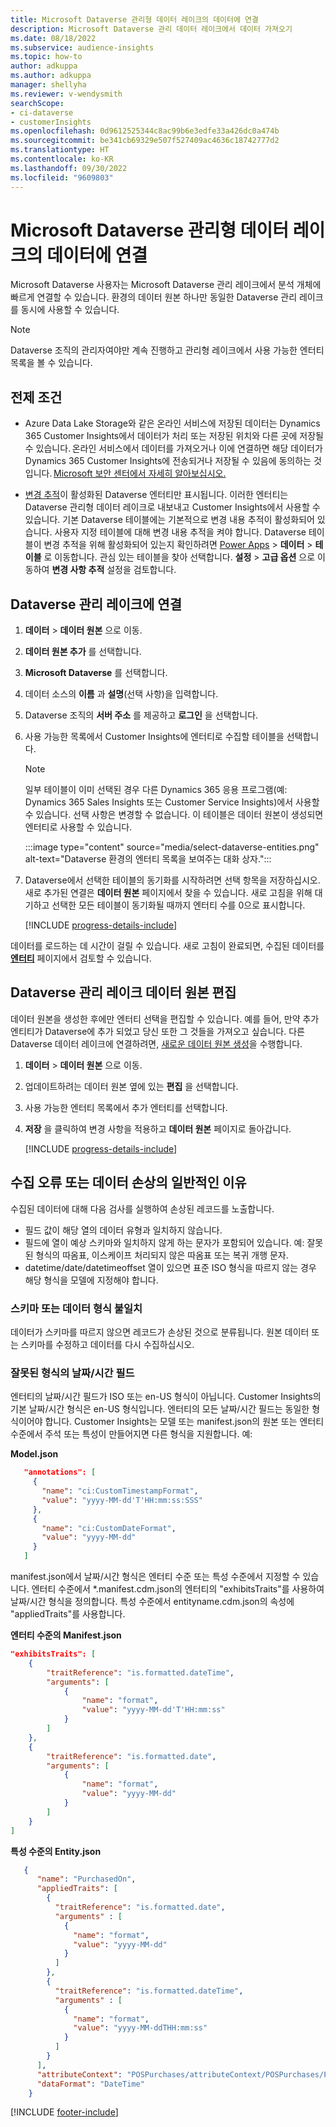 ```yaml
---
title: Microsoft Dataverse 관리형 데이터 레이크의 데이터에 연결
description: Microsoft Dataverse 관리 데이터 레이크에서 데이터 가져오기
ms.date: 08/18/2022
ms.subservice: audience-insights
ms.topic: how-to
author: adkuppa
ms.author: adkuppa
manager: shellyha
ms.reviewer: v-wendysmith
searchScope:
- ci-dataverse
- customerInsights
ms.openlocfilehash: 0d9612525344c8ac99b6e3edfe33a426dc0a474b
ms.sourcegitcommit: be341cb69329e507f527409ac4636c18742777d2
ms.translationtype: HT
ms.contentlocale: ko-KR
ms.lasthandoff: 09/30/2022
ms.locfileid: "9609803"
---
```

# <a name="connect-to-data-in-a-microsoft-dataverse-managed-data-lake"></a>Microsoft Dataverse 관리형 데이터 레이크의 데이터에 연결

Microsoft Dataverse 사용자는 Microsoft Dataverse 관리 레이크에서 분석 개체에 빠르게 연결할 수 있습니다. 환경의 데이터 원본 하나만 동일한 Dataverse 관리 레이크를 동시에 사용할 수 있습니다.

> [!NOTE]
> Dataverse 조직의 관리자여야만 계속 진행하고 관리형 레이크에서 사용 가능한 엔터티 목록을 볼 수 있습니다.

## <a name="prerequisites"></a>전제 조건

- Azure Data Lake Storage와 같은 온라인 서비스에 저장된 데이터는 Dynamics 365 Customer Insights에서 데이터가 처리 또는 저장된 위치와 다른 곳에 저장될 수 있습니다. 온라인 서비스에서 데이터를 가져오거나 이에 연결하면 해당 데이터가 Dynamics 365 Customer Insights에 전송되거나 저장될 수 있음에 동의하는 것입니다. [Microsoft 보안 센터에서 자세히 알아보십시오.](https://www.microsoft.com/trust-center)

- [변경 추적](/power-platform/admin/enable-change-tracking-control-data-synchronization)이 활성화된 Dataverse 엔터티만 표시됩니다. 이러한 엔터티는 Dataverse 관리형 데이터 레이크로 내보내고 Customer Insights에서 사용할 수 있습니다. 기본 Dataverse 테이블에는 기본적으로 변경 내용 추적이 활성화되어 있습니다. 사용자 지정 테이블에 대해 변경 내용 추적을 켜야 합니다. Dataverse 테이블이 변경 추적을 위해 활성화되어 있는지 확인하려면 [Power Apps](https://make.powerapps.com) > **데이터** > **테이블** 로 이동합니다. 관심 있는 테이블을 찾아 선택합니다. **설정** > **고급 옵션** 으로 이동하여 **변경 사항 추적** 설정을 검토합니다.

## <a name="connect-to-a-dataverse-managed-lake"></a>Dataverse 관리 레이크에 연결

1. **데이터** > **데이터 원본** 으로 이동.

1. **데이터 원본 추가** 를 선택합니다.

1. **Microsoft Dataverse** 를 선택합니다.

1. 데이터 소스의 **이름** 과 **설명**(선택 사항)을 입력합니다.

1. Dataverse 조직의 **서버 주소** 를 제공하고 **로그인** 을 선택합니다.

1. 사용 가능한 목록에서 Customer Insights에 엔터티로 수집할 테이블을 선택합니다.

   > [!NOTE]
   > 일부 테이블이 이미 선택된 경우 다른 Dynamics 365 응용 프로그램(예: Dynamics 365 Sales Insights 또는 Customer Service Insights)에서 사용할 수 있습니다. 선택 사항은 변경할 수 없습니다. 이 테이블은 데이터 원본이 생성되면 엔터티로 사용할 수 있습니다.

    :::image type="content" source="media/select-dataverse-entities.png" alt-text="Dataverse 환경의 엔터티 목록을 보여주는 대화 상자.":::

1. Dataverse에서 선택한 테이블의 동기화를 시작하려면 선택 항목을 저장하십시오. 새로 추가된 연결은 **데이터 원본** 페이지에서 찾을 수 있습니다. 새로 고침을 위해 대기하고 선택한 모든 테이블이 동기화될 때까지 엔터티 수를 0으로 표시합니다.

   [!INCLUDE [progress-details-include](includes/progress-details-pane.md)]

데이터를 로드하는 데 시간이 걸릴 수 있습니다. 새로 고침이 완료되면, 수집된 데이터를 [**엔터티**](entities.md) 페이지에서 검토할 수 있습니다.

## <a name="edit-a-dataverse-managed-lake-data-source"></a>Dataverse 관리 레이크 데이터 원본 편집

데이터 원본을 생성한 후에만 엔터티 선택을 편집할 수 있습니다. 예를 들어, 만약 추가 엔티티가 Dataverse에 추가 되었고 당신 또한 그 것들을 가져오고 싶습니다.
다른 Dataverse 데이터 레이크에 연결하려면, [새로운 데이터 원본 생성](#connect-to-a-dataverse-managed-lake)을 수행합니다.

1. **데이터** > **데이터 원본** 으로 이동.

1. 업데이트하려는 데이터 원본 옆에 있는 **편집** 을 선택합니다.

1. 사용 가능한 엔터티 목록에서 추가 엔터티를 선택합니다.

1. **저장** 을 클릭하여 변경 사항을 적용하고 **데이터 원본** 페이지로 돌아갑니다.

   [!INCLUDE [progress-details-include](includes/progress-details-pane.md)]

## <a name="common-reasons-for-ingestion-errors-or-corrupted-data"></a>수집 오류 또는 데이터 손상의 일반적인 이유

수집된 데이터에 대해 다음 검사를 실행하여 손상된 레코드를 노출합니다.

- 필드 값이 해당 열의 데이터 유형과 일치하지 않습니다.
- 필드에 열이 예상 스키마와 일치하지 않게 하는 문자가 포함되어 있습니다. 예: 잘못된 형식의 따옴표, 이스케이프 처리되지 않은 따옴표 또는 복귀 개행 문자.
- datetime/date/datetimeoffset 열이 있으면 표준 ISO 형식을 따르지 않는 경우 해당 형식을 모델에 지정해야 합니다.

### <a name="schema-or-data-type-mismatch"></a>스키마 또는 데이터 형식 불일치

데이터가 스키마를 따르지 않으면 레코드가 손상된 것으로 분류됩니다. 원본 데이터 또는 스키마를 수정하고 데이터를 다시 수집하십시오.

### <a name="datetime-fields-in-the-wrong-format"></a>잘못된 형식의 날짜/시간 필드

엔터티의 날짜/시간 필드가 ISO 또는 en-US 형식이 아닙니다. Customer Insights의 기본 날짜/시간 형식은 en-US 형식입니다. 엔터티의 모든 날짜/시간 필드는 동일한 형식이어야 합니다. Customer Insights는 모델 또는 manifest.json의 원본 또는 엔터티 수준에서 주석 또는 특성이 만들어지면 다른 형식을 지원합니다. 예:

**Model.json**

   ```json
      "annotations": [
        {
          "name": "ci:CustomTimestampFormat",
          "value": "yyyy-MM-dd'T'HH:mm:ss:SSS"
        },
        {
          "name": "ci:CustomDateFormat",
          "value": "yyyy-MM-dd"
        }
      ]   
   ```

  manifest.json에서 날짜/시간 형식은 엔터티 수준 또는 특성 수준에서 지정할 수 있습니다. 엔터티 수준에서 *.manifest.cdm.json의 엔터티의 "exhibitsTraits"를 사용하여 날짜/시간 형식을 정의합니다. 특성 수준에서 entityname.cdm.json의 속성에 "appliedTraits"를 사용합니다.

**엔터티 수준의 Manifest.json**

```json
"exhibitsTraits": [
    {
        "traitReference": "is.formatted.dateTime",
        "arguments": [
            {
                "name": "format",
                "value": "yyyy-MM-dd'T'HH:mm:ss"
            }
        ]
    },
    {
        "traitReference": "is.formatted.date",
        "arguments": [
            {
                "name": "format",
                "value": "yyyy-MM-dd"
            }
        ]
    }
]
```

**특성 수준의 Entity.json**

```json
   {
      "name": "PurchasedOn",
      "appliedTraits": [
        {
          "traitReference": "is.formatted.date",
          "arguments" : [
            {
              "name": "format",
              "value": "yyyy-MM-dd"
            }
          ]
        },
        {
          "traitReference": "is.formatted.dateTime",
          "arguments" : [
            {
              "name": "format",
              "value": "yyyy-MM-ddTHH:mm:ss"
            }
          ]
        }
      ],
      "attributeContext": "POSPurchases/attributeContext/POSPurchases/PurchasedOn",
      "dataFormat": "DateTime"
    }
```

[!INCLUDE [footer-include](includes/footer-banner.md)]
